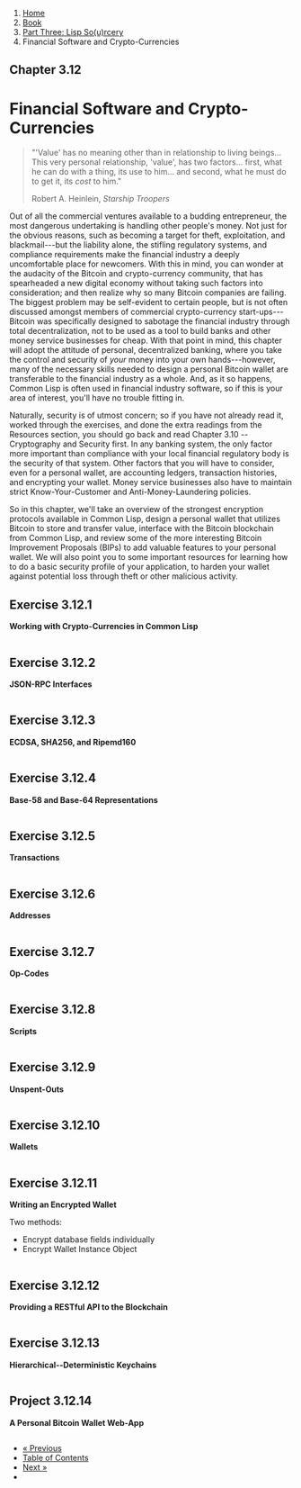 <ol class="breadcrumb">
  <li><a href="/">Home</a></li>
  <li><a href="/book/">Book</a></li>
  <li><a href="/book/3-00-00-overview/">Part Three: Lisp So(u)rcery</a></li>
  <li class="active">Financial Software and Crypto-Currencies</li>
</ol>

## Chapter 3.12

# Financial Software and Crypto-Currencies

> "'Value' has no meaning other than in relationship to living beings... This very personal relationship, 'value', has two factors... first, what he can do with a thing, its use to him... and second, what he must do to get it, its <em>cost</em> to him."
> <footer>Robert A. Heinlein, <em>Starship Troopers</em></footer>

Out of all the commercial ventures available to a budding entrepreneur, the most dangerous undertaking is handling other people's money.  Not just for the obvious reasons, such as becoming a target for theft, exploitation, and blackmail---but the liability alone, the stifling regulatory systems, and compliance requirements make the financial industry a deeply uncomfortable place for newcomers.  With this in mind, you can wonder at the audacity of the Bitcoin and crypto-currency community, that has spearheaded a new digital economy without taking such factors into consideration; and then realize why so many Bitcoin companies are failing.  The biggest problem may be self-evident to certain people, but is not often discussed amongst members of commercial crypto-currency start-ups---Bitcoin was specifically designed to sabotage the financial industry through total decentralization, not to be used as a tool to build banks and other money service businesses for cheap.  With that point in mind, this chapter will adopt the attitude of personal, decentralized banking, where you take the control and security of *your* money into your own hands---however, many of the necessary skills needed to design a personal Bitcoin wallet are transferable to the financial industry as a whole.  And, as it so happens, Common Lisp is often used in financial industry software, so if this is your area of interest, you'll have no trouble fitting in.

Naturally, security is of utmost concern; so if you have not already read it, worked through the exercises, and done the extra readings from the Resources section, you should go back and read Chapter 3.10 -- Cryptography and Security first.  In any banking system, the only factor more important than compliance with your local financial regulatory body is the security of that system.  Other factors that you will have to consider, even for a personal wallet, are accounting ledgers, transaction histories, and encrypting your wallet.  Money service businesses also have to maintain strict Know-Your-Customer and Anti-Money-Laundering policies.

So in this chapter, we'll take an overview of the strongest encryption protocols available in Common Lisp, design a personal wallet that utilizes Bitcoin to store and transfer value, interface with the Bitcoin blockchain from Common Lisp, and review some of the more interesting Bitcoin Improvement Proposals (BIPs) to add valuable features to your personal wallet.  We will also point you to some important resources for learning how to do a basic security profile of your application, to harden your wallet against potential loss through theft or other malicious activity.

## Exercise 3.12.1

**Working with Crypto-Currencies in Common Lisp**

```lisp

```

## Exercise 3.12.2

**JSON-RPC Interfaces**

```lisp

```

## Exercise 3.12.3

**ECDSA, SHA256, and Ripemd160**

```lisp

```

## Exercise 3.12.4

**Base-58 and Base-64 Representations**

```lisp

```

## Exercise 3.12.5

**Transactions**

```lisp

```

## Exercise 3.12.6

**Addresses**

```lisp

```

## Exercise 3.12.7

**Op-Codes**

```lisp

```

## Exercise 3.12.8

**Scripts**

```lisp

```

## Exercise 3.12.9

**Unspent-Outs**

```lisp

```

## Exercise 3.12.10

**Wallets**

```lisp

```

## Exercise 3.12.11

**Writing an Encrypted Wallet**

Two methods:

* Encrypt database fields individually
* Encrypt Wallet Instance Object

```lisp

```

## Exercise 3.12.12

**Providing a RESTful API to the Blockchain**

```lisp

```

## Exercise 3.12.13

**Hierarchical--Deterministic Keychains**

```lisp

```

## Project 3.12.14

**A Personal Bitcoin Wallet Web-App**

```lisp

```

<ul class="pager">
  <li class="previous"><a href="/book/3-11-00-cryptosec/">&laquo; Previous</a></li>
  <li><a href="/book/">Table of Contents</a></li>
  <li class="next"><a href="/book/3-13-00-scientific-computing.md">Next &raquo;</a><li>
</ul>
